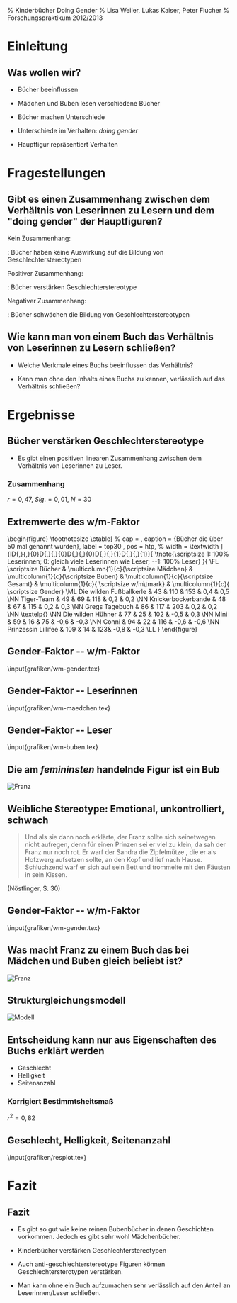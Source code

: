 % Kinderbücher Doing Gender 
% Lisa Weiler, Lukas Kaiser, Peter Flucher
% Forschungspraktikum 2012/2013

Einleitung
==========

Was wollen wir?
---------------

- Bücher beeinflussen

- Mädchen und Buben lesen verschiedene Bücher

- Bücher machen Unterschiede

- Unterschiede im Verhalten: *doing gender*

- Hauptfigur repräsentiert Verhalten




Fragestellungen
===============

Gibt es einen Zusammenhang zwischen dem Verhältnis von Leserinnen zu Lesern und dem "doing gender" der Hauptfiguren?
--------------------------------------------------------

Kein Zusammenhang:

:   Bücher haben keine Auswirkung auf die Bildung von Geschlechterstereotypen

Positiver Zusammenhang:

:   Bücher verstärken Geschlechterstereotype

Negativer Zusammenhang:

:   Bücher schwächen die Bildung von Geschlechterstereotypen




Wie kann man von einem Buch das Verhältnis von Leserinnen zu Lesern schließen?
-------------------------------------------------------------------------------

- Welche Merkmale eines Buchs beeinflussen das Verhältnis?

- Kann man ohne den Inhalts eines Buchs zu kennen, verlässlich auf das Verhältnis schließen?




Ergebnisse
==========

Bücher verstärken Geschlechterstereotype
----------------------------------------

- Es gibt einen positiven linearen Zusammenhang
  zwischen dem Verhältnis von Leserinnen zu 
  Leser.

### Zusammenhang

$r=0{,}47$, $Sig.=0{,}01$, $N=30$


Extremwerte des w/m-Faktor
---------------------------

  \begin{figure}
    \footnotesize
    \ctable[
      %  cap    = ,
        caption = {Bücher die über 50 mal genannt wurden},
        label   = top30 ,
        pos   = htp,
      %  width    = \textwidth
      ]{lD{,}{,}{0}D{,}{,}{0}D{,}{,}{0}D{,}{,}{1}D{,}{,}{1}}{
        \tnote{\scriptsize 1: 100\% Leserinnen; 0: gleich viele Leserinnen wie Leser; --1: 100\% Leser}
      }{
      \FL \scriptsize Bücher &  \multicolumn{1}{c}{\scriptsize Mädchen} & 
      \multicolumn{1}{c}{\scriptsize Buben} & \multicolumn{1}{c}{\scriptsize Gesamt} & 
      \multicolumn{1}{c}{ \scriptsize w/m\tmark} & \multicolumn{1}{c}{ \scriptsize Gender}
      \ML Die wilden Fußballkerle & 43 & 110 & 153 & 0,4 & 0,5
      \NN Tiger-Team & 49 & 69 & 118 & 0,2 & 0,2
      \NN Knickerbockerbande & 48 & 67 & 115 & 0,2 & 0,3
      \NN Gregs Tagebuch & 86 & 117 & 203 & 0,2 & 0,2
      \NN \textelp{}
      \NN Die wilden Hühner & 77 & 25 & 102 & -0,5 & 0,3
      \NN Mini & 59 & 16 & 75 & -0,6 & -0,3
      \NN Conni & 94 & 22 & 116 & -0,6 & -0,6
      \NN Prinzessin Lillifee & 109 & 14 & 123& -0,8 & -0,3 \LL
      }
  \end{figure}


Gender-Faktor -- w/m-Faktor
-------------------------

\input{grafiken/wm-gender.tex}


Gender-Faktor -- Leserinnen
-------------------------------------------------------

\input{grafiken/wm-maedchen.tex}




Gender-Faktor -- Leser
------------------------------------

\input{grafiken/wm-buben.tex}




Die am *femininsten* handelnde Figur ist ein Bub
-------------------------------------------------

![Franz](grafiken/franz.jpg)


Weibliche Stereotype: Emotional, unkontrolliert, schwach
---------------------------------------------------------

> Und als sie dann noch erklärte, der Franz sollte sich seinetwegen nicht aufregen, 
> denn für einen Prinzen sei er viel zu klein, da sah der Franz nur noch rot. 
> Er warf der Sandra die Zipfelmütze , die er als Hofzwerg aufsetzen sollte, 
> an den Kopf und lief nach Hause. 
> Schluchzend warf er sich auf sein Bett und trommelte mit den Fäusten in sein Kissen.

(Nöstlinger, S. 30)



Gender-Faktor -- w/m-Faktor
-------------------------

\input{grafiken/wm-gender.tex}




Was macht Franz zu einem Buch das bei Mädchen und Buben gleich beliebt ist?
-------------------------------------------------

![Franz](grafiken/franz.jpg)




Strukturgleichungsmodell
------------------------

![Modell](grafiken/mastermodel.jpg)


Entscheidung kann nur aus Eigenschaften des Buchs erklärt werden
----------------------

- Geschlecht
- Helligkeit
- Seitenanzahl

### Korrigiert Bestimmtsheitsmaß

$r^2=0{,}82$


Geschlecht, Helligkeit, Seitenanzahl
----------------------------------------------

\input{grafiken/resplot.tex}





Fazit
========

Fazit
-----

- Es gibt so gut wie keine reinen Bubenbücher in denen Geschichten vorkommen. 
  Jedoch es gibt sehr wohl Mädchenbücher.

- Kinderbücher verstärken Geschlechterstereotypen

- Auch anti-geschlechterstereotype Figuren können Geschlechtersterotypen verstärken.

- Man kann ohne ein Buch aufzumachen sehr verlässlich auf den Anteil 
  an Leserinnen/Leser schließen.







<!--

 Auswertung
----------

*   Skala von $-1$ bis $1$
*   $w/m=\frac{Bu-Ma}{Gesamt}$
*   $1$ heißt: 100% sind Leserinnen
*   $-1$ heißt: 100% sind Leser 










Top-Bücher
----------

  \begin{figure}
      \footnotesize
      \ctable[
      %  cap    = ,
        caption = {Bücher die über 200 mal genannt wurden},
        label   = top30 ,
        pos   = htp,
      %  width    = \textwidth
      ]{lD{,}{,}{0}D{,}{,}{0}D{,}{,}{0}D{,}{,}{3}}{
        \tnote{\scriptsize 1: 100\% Leserinnen; 0: gleich viele Leserinnen wie Leser; --1: 100\% Leser}
      }{
      \FL \scriptsize Bücher &  \multicolumn{1}{c}{\scriptsize Mädchen} & 
        \multicolumn{1}{c}{\scriptsize Buben} & \multicolumn{1}{c}{\scriptsize Gesamt} & 
        \multicolumn{1}{c}{ \scriptsize w/m-Faktor\tmark}
      \ML Gregs Tagebuch & 86 & 117 & 203 & -0,153
      \NN Harry Potter & 95 & 125 & 220 & -0,136
      \NN Die drei ??? & 93 & 122 & 215 & -0,135
      \NN Tom Turbo & 92 & 113 & 205 & -0,102
      \NN Fünf Freunde & 114 & 118 & 232 & -0,017
      \NN Der Regenbogenfisch & 122 & 95 & 217 & 0,124
      \NN Pipi Langstrumpf & 141 & 75 & 216 & 0,306
      \NN Hexe Lilli & 162 & 53 & 215 & 0,507 \LL
      }
  \end{figure}









Tabelle
-------

  \begin{figure}
    \footnotesize
    \ctable[
      %  cap    = ,
        caption = {Bücher die über 50 mal genannt wurden},
        label   = top30 ,
        pos   = htp,
      %  width    = \textwidth
      ]{lD{,}{,}{0}D{,}{,}{0}D{,}{,}{0}D{,}{,}{3}}{
        \tnote{\scriptsize 1: 100\% Leserinnen; 0: gleich viele Leserinnen wie Leser; --1: 100\% Leser}
      }{
      \FL \scriptsize Bücher &   
      \multicolumn{1}{c}{ \scriptsize w/m-Faktor\tmark} &
      \multicolumn{1}{c}{\scriptsize Helligkeit}
      \ML Die wilden Fußballkerle  & -0,438 & 49,5
      \NN Tiger-Team & -0,169 & 85,7
      \NN Knickerbockerbande & -0,165 & 96,6
      \NN .
      \NN .
      \NN Mini  & 0,573 & 150,2
      \NN Conni  & 0,621 & 186,6
      \NN Prinzessin Lillifee & 0,772 & 179,4  \LL
      }
  \end{figure}

 -->
